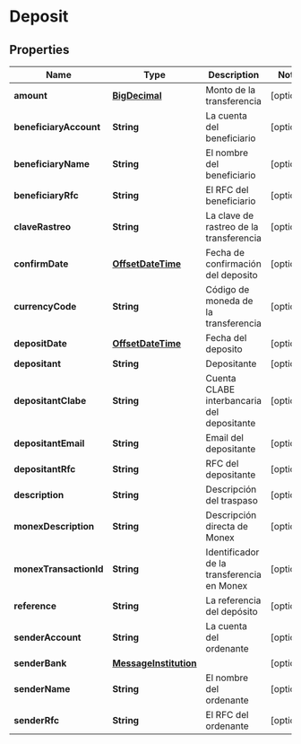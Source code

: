 # Deposit

## Properties
Name | Type | Description | Notes
------------ | ------------- | ------------- | -------------
**amount** | [**BigDecimal**](BigDecimal.md) | Monto de la transferencia |  [optional]
**beneficiaryAccount** | **String** | La cuenta del beneficiario |  [optional]
**beneficiaryName** | **String** | El nombre del beneficiario |  [optional]
**beneficiaryRfc** | **String** | El RFC del beneficiario |  [optional]
**claveRastreo** | **String** | La clave de rastreo de la transferencia |  [optional]
**confirmDate** | [**OffsetDateTime**](OffsetDateTime.md) | Fecha de confirmación del deposito |  [optional]
**currencyCode** | **String** | Código de moneda de la transferencia |  [optional]
**depositDate** | [**OffsetDateTime**](OffsetDateTime.md) | Fecha del deposito |  [optional]
**depositant** | **String** | Depositante |  [optional]
**depositantClabe** | **String** | Cuenta CLABE interbancaria del depositante |  [optional]
**depositantEmail** | **String** | Email del depositante |  [optional]
**depositantRfc** | **String** | RFC del depositante |  [optional]
**description** | **String** | Descripción del traspaso |  [optional]
**monexDescription** | **String** | Descripción directa de Monex |  [optional]
**monexTransactionId** | **String** | Identificador de la transferencia en Monex |  [optional]
**reference** | **String** | La referencia del depósito |  [optional]
**senderAccount** | **String** | La cuenta del ordenante |  [optional]
**senderBank** | [**MessageInstitution**](MessageInstitution.md) |  |  [optional]
**senderName** | **String** | El nombre del ordenante |  [optional]
**senderRfc** | **String** | El RFC del ordenante |  [optional]
